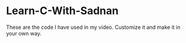 # Learn-C-With-Sadnan
These are the code I have used in my video. Customize it and make it in your own way.

